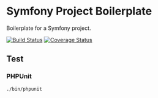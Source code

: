 # Symfony Project Boilerplate

Boilerplate for a Symfony project.

[![Build Status](https://travis-ci.org/baspeeters/symfony-project-boilerplate.svg?branch=master)](https://travis-ci.org/baspeeters/symfony-project-boilerplate)
[![Coverage Status](https://coveralls.io/repos/github/baspeeters/symfony-project-boilerplate/badge.svg?branch=master)](https://coveralls.io/github/baspeeters/symfony-project-boilerplate?branch=master)

## Test

### PHPUnit

```bash
./bin/phpunit
```

